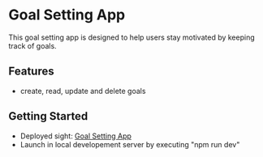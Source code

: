 # Goal Setting App

This goal setting app is designed to help users stay motivated by keeping track of goals.  

## Features

- create, read, update and delete goals

## Getting Started

- Deployed sight: [Goal Setting App](https://merngoalappmhd.herokuapp.com)
- Launch in local developement server by executing "npm run dev"
